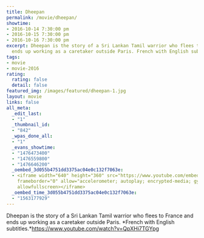 ```yaml
---
title: Dheepan
permalink: /movie/dheepan/
showtime:
- 2016-10-14 7:30:00 pm
- 2016-10-15 7:30:00 pm
- 2016-10-16 7:30:00 pm
excerpt: Dheepan is the story of a Sri Lankan Tamil warrior who flees to France and
  ends up working as a caretaker outside Paris. French with English subtitles.
tags:
- movie
- movie-2016
rating:
  rating: false
  detail: false
featured_img: /images/featured/dheepan-1.jpg
layout: movie
links: false
all_meta:
  _edit_last:
  - "1"
  _thumbnail_id:
  - "842"
  _wpas_done_all:
  - "1"
  _evans_showtime:
  - "1476473400"
  - "1476559800"
  - "1476646200"
  _oembed_3d055b4751dd3375ac04e0c132f7063e:
  - <iframe width="640" height="360" src="https://www.youtube.com/embed/QpXHi7TGYpg?feature=oembed"
    frameborder="0" allow="accelerometer; autoplay; encrypted-media; gyroscope; picture-in-picture"
    allowfullscreen></iframe>
  _oembed_time_3d055b4751dd3375ac04e0c132f7063e:
  - "1563177929"
---
```


Dheepan is the story of a Sri Lankan Tamil warrior who flees to France and ends up working as a caretaker outside Paris. *French with English subtitles.*https://www.youtube.com/watch?v=QpXHi7TGYpg